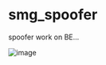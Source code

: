 # smg_spoofer

spoofer work on BE... 

![image](https://user-images.githubusercontent.com/57631903/226284706-2c24c9e5-6612-422b-a4c9-1a66bc43bc9d.png)
